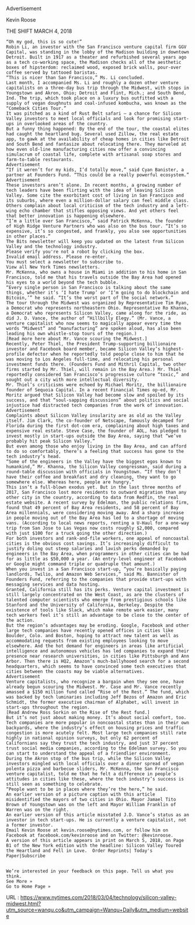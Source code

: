   Advertisement  
    

 Kevin Roose
 
  
    
THE SHIFT
MARCH 4, 2018
  
    “Oh my god, this is so cute!”  
    Robin Li, an investor with the San Francisco venture capital firm GGV Capital, was standing in the lobby of the Madison building in downtown Detroit. Built in 1917 as a theater and refurbished several years ago as a tech co-working space, the Madison checks all of the aesthetic boxes of hipsterdom: reclaimed wood, exposed brick walls, pour-over coffee served by tattooed baristas.  
    “This is nicer than San Francisco,” Ms. Li concluded.  
    Last month, I accompanied Ms. Li and roughly a dozen other venture capitalists on a three-day bus trip through the Midwest, with stops in Youngstown and Akron, Ohio; Detroit and Flint, Mich.; and South Bend, Ind. The trip, which took place on a luxury bus outfitted with a supply of vegan doughnuts and coal-infused kombucha, was known as the “Comeback Cities Tour.”  
    It was pitched as a kind of Rust Belt safari — a chance for Silicon Valley investors to meet local officials and look for promising start-ups in overlooked areas of the country.  
    But a funny thing happened: By the end of the tour, the coastal elites had caught the heartland bug. Several used Zillow, the real estate app, to gawk at the availability of cheap homes in cities like Detroit and South Bend and fantasize about relocating there. They marveled at how even old-line manufacturing cities now offer a convincing simulacrum of coastal life, complete with artisanal soap stores and farm-to-table restaurants.  
    Advertisement  
    “If it weren’t for my kids, I’d totally move,” said Cyan Banister, a partner at Founders Fund. “This could be a really powerful ecosystem.”  
    Advertisement  
    These investors aren’t alone. In recent months, a growing number of tech leaders have been flirting with the idea of leaving Silicon Valley. Some cite the exorbitant cost of living in San Francisco and its suburbs, where even a million-dollar salary can feel middle class. Others complain about local criticism of the tech industry and a left-wing echo chamber that stifles opposing views. And yet others feel that better innovation is happening elsewhere.  
    “I’m a little over San Francisco,” said Patrick McKenna, the founder of High Ridge Venture Partners who was also on the bus tour. “It’s so expensive, it’s so congested, and frankly, you also see opportunities in other places.”  
    The Bits newsletter will keep you updated on the latest from Silicon Valley and the technology industry.  
    Please verify you're not a robot by clicking the box.  
    Invalid email address. Please re-enter.  
    You must select a newsletter to subscribe to.  
    View all New York Times newsletters.  
    Mr. McKenna, who owns a house in Miami in addition to his home in San Francisco, told me that his travels outside the Bay Area had opened his eyes to a world beyond the tech bubble.  
    “Every single person in San Francisco is talking about the same things, whether it’s ‘I hate Trump’ or ‘I’m going to do blockchain and Bitcoin,’” he said. “It’s the worst part of the social network.”  
    The tour through the Midwest was organized by Representative Tim Ryan, a Democrat who represents northeastern Ohio. Representative Ro Khanna, a Democrat who represents Silicon Valley, came along for the ride, as did J. D. Vance, the author of “Hillbilly Elegy.” (Mr. Vance, a venture capitalist who now seems to magically appear every time the words “Midwest” and “manufacturing” are spoken aloud, has also been leading his own whistle-stop tours of the region.)  
    [Read more here about Mr. Vance scouring the Midwest.]  
    Recently, Peter Thiel, the President Trump-supporting billionaire investor and Facebook board member, became Silicon Valley’s highest-profile defector when he reportedly told people close to him that he was moving to Los Angeles full-time, and relocating his personal investment funds there. (Founders Fund and Mithril Capital, two other firms started by Mr. Thiel, will remain in the Bay Area.) Mr. Thiel reportedly considered San Francisco’s progressive culture “toxic,” and sought out a city with more intellectual diversity.  
    Mr. Thiel’s criticisms were echoed by Michael Moritz, the billionaire founder of Sequoia Capital. In a recent Financial Times op-ed, Mr. Moritz argued that Silicon Valley had become slow and spoiled by its success, and that “soul-sapping discussions” about politics and social injustice had distracted tech companies from the work of innovation.  
    Advertisement  
    Complaints about Silicon Valley insularity are as old as the Valley itself. Jim Clark, the co-founder of Netscape, famously decamped for Florida during the first dot-com era, complaining about high taxes and expensive real estate. Steve Case, the founder of AOL, has pledged to invest mostly in start-ups outside the Bay Area, saying that “we’ve probably hit peak Silicon Valley.”  
    But even among those who enjoy living in the Bay Area, and can afford to do so comfortably, there’s a feeling that success has gone to the tech industry’s head.  
    “Some of the engineers in the Valley have the biggest egos known to humankind,” Mr. Khanna, the Silicon Valley congressman, said during a round-table discussion with officials in Youngstown. “If they don’t have their coffee and breakfast and dry cleaning, they want to go somewhere else. Whereas here, people are hungry.”  
    This isn’t a full-blown exodus yet. But in the last three months of 2017, San Francisco lost more residents to outward migration than any other city in the country, according to data from Redfin, the real estate website. A recent survey by Edelman, the public relations firm, found that 49 percent of Bay Area residents, and 58 percent of Bay Area millennials, were considering moving away. And a sharp increase in people moving out of the Bay Area has led to a shortage of moving vans. (According to local news reports, renting a U-Haul for a one-way trip from San Jose to Las Vegas now costs roughly $2,000, compared with just $100 for a truck going the other direction.)  
    For both investors and rank-and-file workers, one appeal of noncoastal cities is the obvious cost savings. It’s increasingly difficult to justify doling out steep salaries and lavish perks demanded by engineers in the Bay Area, when programmers in other cities can be had for as little as $50,000 a year. (An entry-level engineer at Facebook or Google might command triple or quadruple that amount.)  
    When you invest in a San Francisco start-up, “you’re basically paying landlords, Twilio, and Amazon Web Services,” said Ms. Bannister of Founders Fund, referring to the companies that provide start-ups with messaging services and data hosting.  
    Granted, California still has its perks. Venture capital investment is still largely concentrated on the West Coast, as are the clusters of talented computer scientists who emerge from prestigious schools like Stanford and the University of California, Berkeley. Despite the existence of tools like Slack, which make remote work easier, many tech workers feel it’s still an advantage to be close to the center of the action.  
    But the region’s advantages may be eroding. Google, Facebook and other large tech companies have recently opened offices in cities like Boulder, Colo. and Boston, hoping to attract new talent as well as accommodating requests from existing employees looking to move elsewhere. And the hot demand for engineers in areas like artificial intelligence and autonomous vehicles has led companies to expand their presence near research universities, in cities like Pittsburgh and Ann Arbor. Then there is HQ2, Amazon’s much-ballyhooed search for a second headquarters, which seems to have convinced some tech executives that cities between the coasts may be viable alternatives.  
    Advertisement  
    Venture capitalists, who recognize a bargain when they see one, have already begun scouring the Midwest. Mr. Case and Mr. Vance recently amassed a $150 million fund called “Rise of the Rest.” The fund, which was backed by tech luminaries including Jeff Bezos of Amazon and Eric Schmidt, the former executive chairman of Alphabet, will invest in start-ups throughout the region.  
    [Read Andrew Ross Sorkin on the Rise of the Rest fund.]  
    But it’s not just about making money. It’s about social comfort, too. Tech companies are more popular in noncoastal states than in their own backyards, where the industry’s effect on housing prices and traffic congestion is more acutely felt. Most large tech companies still rate highly in national opinion surveys, but only 62 percent of Californians say they trust the tech industry, and just 37 percent trust social media companies, according to the Edelman survey. So you can start to understand the appeal of a friendlier environment.  
    During the Akron stop of the bus trip, while the Silicon Valley investors mingled with local officials over a dinner spread of vegan polenta pizza and barbecue sliders, Mr. McKenna, the San Francisco venture capitalist, told me that he felt a difference in people’s attitudes in cities like these, where the tech industry’s success is still seen as something to celebrate.  
    “People want to be in places where they’re the hero,” he said.  
    An earlier version of a picture caption with this article misidentified the mayors of two cities in Ohio. Mayor Jamael Tito Brown of Youngstown was on the left and Mayor William Franklin of Warren was on the right.  
    An earlier version of this article misstated J.D. Vance’s status as an investor in tech start-ups. He is currently a venture capitalist, not a former investor.  
    Email Kevin Roose at kevin.roose@nytimes.com, or follow him on Facebook at facebook.com/kevinroose and on Twitter: @kevinroose.  
    A version of this article appears in print on March 5, 2018, on Page B1 of the New York edition with the headline: Silicon Valley Toured the Heartland and Fell in Love.  Order Reprints| Today's Paper|Subscribe

  
    We’re interested in your feedback on this page. Tell us what you think.  
    See More »  
    Go to Home Page »  
    
  URL : https://www.nytimes.com/2018/03/04/technology/silicon-valley-midwest.html?utm_source=wanqu.co&utm_campaign=Wanqu+Daily&utm_medium=website